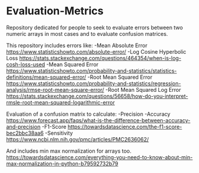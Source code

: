 # Evaluation-Metrics
Repository dedicated for people to seek to evaluate errors between two numeric arrays in most cases and to evaluate confusion matrices.

This repository includes errors like:
-Mean Absolute Error
https://www.statisticshowto.com/absolute-error/
-Log Cosine Hyperbolic Loss
https://stats.stackexchange.com/questions/464354/when-is-log-cosh-loss-used
-Mean Squared Error
https://www.statisticshowto.com/probability-and-statistics/statistics-definitions/mean-squared-error/
-Root Mean Squared Error
https://www.statisticshowto.com/probability-and-statistics/regression-analysis/rmse-root-mean-square-error/
-Root Mean Squared Log Error
https://stats.stackexchange.com/questions/56658/how-do-you-interpret-rmsle-root-mean-squared-logarithmic-error

Evaluation of a confusion matrix to calculate:
-Precision
-Accuracy
https://www.forecast.app/faqs/what-is-the-difference-between-accuracy-and-precision
-F1-Score
https://towardsdatascience.com/the-f1-score-bec2bbc38aa6
-Sensitivity
https://www.ncbi.nlm.nih.gov/pmc/articles/PMC2636062/

And includes min max normalization for arrays too.
https://towardsdatascience.com/everything-you-need-to-know-about-min-max-normalization-in-python-b79592732b79
